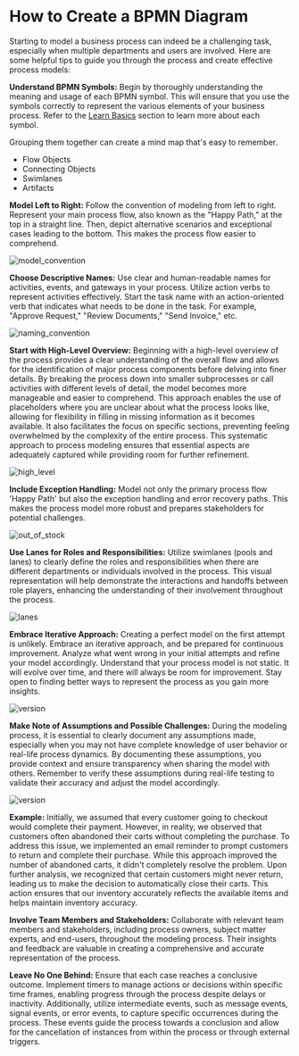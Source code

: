# How to Create a BPMN Diagram

Starting to model a business process can indeed be a challenging task, especially when multiple departments and users are involved.
Here are some helpful tips to guide you through the process and create effective process models:

**Understand BPMN Symbols:**
Begin by thoroughly understanding the meaning and usage of each BPMN symbol.
This will ensure that you use the symbols correctly to represent the various elements of your business process.
Refer to the [Learn Basics](/explanation/understanding_the_terminology) section to learn more about each symbol.

Grouping them together can create a mind map that's easy to remember.

- Flow Objects
- Connecting Objects
- Swimlanes
- Artifacts

**Model Left to Right:**
Follow the convention of modeling from left to right.
Represent your main process flow, also known as the "Happy Path," at the top in a straight line.
Then, depict alternative scenarios and exceptional cases leading to the bottom.
This makes the process flow easier to comprehend.

![model_convention](/images/model_convention.png)

**Choose Descriptive Names:**
Use clear and human-readable names for activities, events, and gateways in your process.
Utilize action verbs to represent activities effectively.
Start the task name with an action-oriented verb that indicates what needs to be done in the task.
For example, "Approve Request," "Review Documents," "Send Invoice," etc.

![naming_convention](/images/naming_convention.png)

**Start with High-Level Overview:**
Beginning with a high-level overview of the process provides a clear understanding of the overall flow and allows for the identification of major process components before delving into finer details.
By breaking the process down into smaller subprocesses or call activities with different levels of detail, the model becomes more manageable and easier to comprehend.
This approach enables the use of placeholders where you are unclear about what the process looks like, allowing for flexibility in filling in missing information as it becomes available.
It also facilitates the focus on specific sections, preventing feeling overwhelmed by the complexity of the entire process.
This systematic approach to process modeling ensures that essential aspects are adequately captured while providing room for further refinement.

![high_level](/images/high_level.png)

**Include Exception Handling:**
Model not only the primary process flow 'Happy Path' but also the exception handling and error recovery paths.
This makes the process model more robust and prepares stakeholders for potential challenges.

![out_of_stock](/images/out_of_stock.png)

**Use Lanes for Roles and Responsibilities:**
Utilize swimlanes (pools and lanes) to clearly define the roles and responsibilities when there are different departments or individuals involved in the process.
This visual representation will help demonstrate the interactions and handoffs between role players, enhancing the understanding of their involvement throughout the process.

![lanes](/images/lanes_1.png)

**Embrace Iterative Approach:**
Creating a perfect model on the first attempt is unlikely.
Embrace an iterative approach, and be prepared for continuous improvement.
Analyze what went wrong in your initial attempts and refine your model accordingly.
Understand that your process model is not static.
It will evolve over time, and there will always be room for improvement.
Stay open to finding better ways to represent the process as you gain more insights.

![version](/images/version.png)

**Make Note of Assumptions and Possible Challenges:**
During the modeling process, it is essential to clearly document any assumptions made, especially when you may not have complete knowledge of user behavior or real-life process dynamics.
By documenting these assumptions, you provide context and ensure transparency when sharing the model with others.
Remember to verify these assumptions during real-life testing to validate their accuracy and adjust the model accordingly.

![version](/images/assumptions.png)

**Example:**
Initially, we assumed that every customer going to checkout would complete their payment.
However, in reality, we observed that customers often abandoned their carts without completing the purchase.
To address this issue, we implemented an email reminder to prompt customers to return and complete their purchase.
While this approach improved the number of abandoned carts, it didn't completely resolve the problem.
Upon further analysis, we recognized that certain customers might never return, leading us to make the decision to automatically close their carts.
This action ensures that our inventory accurately reflects the available items and helps maintain inventory accuracy.

**Involve Team Members and Stakeholders:**
Collaborate with relevant team members and stakeholders, including process owners, subject matter experts, and end-users, throughout the modeling process.
Their insights and feedback are valuable in creating a comprehensive and accurate representation of the process.

**Leave No One Behind:**
Ensure that each case reaches a conclusive outcome.
Implement timers to manage actions or decisions within specific time frames, enabling progress through the process despite delays or inactivity.
Additionally, utilize intermediate events, such as message events, signal events, or error events, to capture specific occurrences during the process.
These events guide the process towards a conclusion and allow for the cancellation of instances from within the process or through external triggers.

```{tags} how_to_guide, building_diagrams

```
